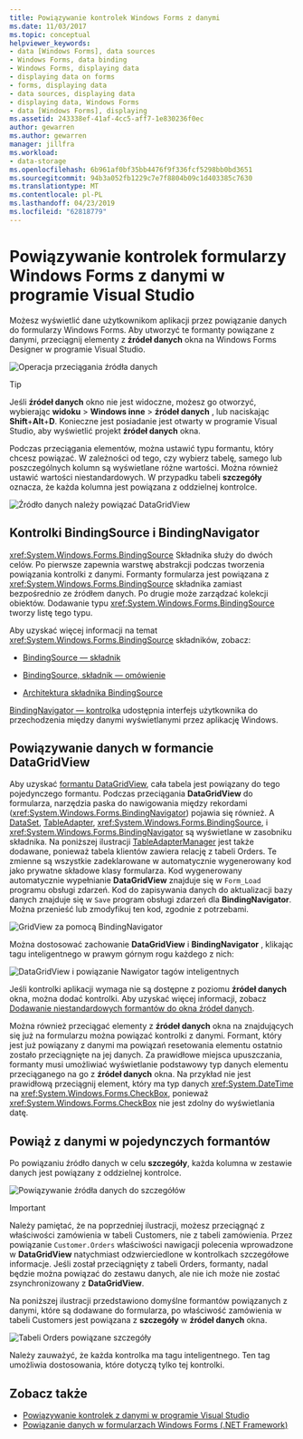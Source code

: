 ```yaml
---
title: Powiązywanie kontrolek Windows Forms z danymi
ms.date: 11/03/2017
ms.topic: conceptual
helpviewer_keywords:
- data [Windows Forms], data sources
- Windows Forms, data binding
- Windows Forms, displaying data
- displaying data on forms
- forms, displaying data
- data sources, displaying data
- displaying data, Windows Forms
- data [Windows Forms], displaying
ms.assetid: 243338ef-41af-4cc5-aff7-1e830236f0ec
author: gewarren
ms.author: gewarren
manager: jillfra
ms.workload:
- data-storage
ms.openlocfilehash: 6b961af0bf35bb4476f9f336fcf5298bb0bd3651
ms.sourcegitcommit: 94b3a052fb1229c7e7f8804b09c1d403385c7630
ms.translationtype: MT
ms.contentlocale: pl-PL
ms.lasthandoff: 04/23/2019
ms.locfileid: "62818779"
---
```

# <a name="bind-windows-forms-controls-to-data-in-visual-studio"></a>Powiązywanie kontrolek formularzy Windows Forms z danymi w programie Visual Studio

Możesz wyświetlić dane użytkownikom aplikacji przez powiązanie danych do formularzy Windows Forms. Aby utworzyć te formanty powiązane z danymi, przeciągnij elementy z **źródeł danych** okna na Windows Forms Designer w programie Visual Studio.

![Operacja przeciągania źródła danych](../data-tools/media/raddata-data-source-drag-operation.png)

> [!TIP]
> Jeśli **źródeł danych** okno nie jest widoczne, możesz go otworzyć, wybierając **widoku** > **Windows inne** > **źródeł danych** , lub naciskając **Shift**+**Alt**+**D**. Konieczne jest posiadanie jest otwarty w programie Visual Studio, aby wyświetlić projekt **źródeł danych** okna.

Podczas przeciągania elementów, można ustawić typu formantu, który chcesz powiązać. W zależności od tego, czy wybierz tabelę, samego lub poszczególnych kolumn są wyświetlane różne wartości.  Można również ustawić wartości niestandardowych. W przypadku tabeli **szczegóły** oznacza, że każda kolumna jest powiązana z oddzielnej kontrolce.

![Źródło danych należy powiązać DataGridView](../data-tools/media/raddata-bind-data-source-to-datagridview.png)

## <a name="bindingsource-and-bindingnavigator-controls"></a>Kontrolki BindingSource i BindingNavigator

<xref:System.Windows.Forms.BindingSource> Składnika służy do dwóch celów. Po pierwsze zapewnia warstwę abstrakcji podczas tworzenia powiązania kontrolki z danymi. Formanty formularza jest powiązana z <xref:System.Windows.Forms.BindingSource> składnika zamiast bezpośrednio ze źródłem danych. Po drugie może zarządzać kolekcji obiektów. Dodawanie typu <xref:System.Windows.Forms.BindingSource> tworzy listę tego typu.

Aby uzyskać więcej informacji na temat <xref:System.Windows.Forms.BindingSource> składników, zobacz:

- [BindingSource — składnik](/dotnet/framework/winforms/controls/bindingsource-component)

- [BindingSource, składnik — omówienie](/dotnet/framework/winforms/controls/bindingsource-component-overview)

- [Architektura składnika BindingSource](/dotnet/framework/winforms/controls/bindingsource-component-architecture)

[BindingNavigator — kontrolka](/dotnet/framework/winforms/controls/bindingnavigator-control-windows-forms) udostępnia interfejs użytkownika do przechodzenia między danymi wyświetlanymi przez aplikację Windows.

## <a name="bind-to-data-in-a-datagridview-control"></a>Powiązywanie danych w formancie DataGridView

Aby uzyskać [formantu DataGridView](/dotnet/framework/winforms/controls/datagridview-control-overview-windows-forms), cała tabela jest powiązany do tego pojedynczego formantu. Podczas przeciągania **DataGridView** do formularza, narzędzia paska do nawigowania między rekordami (<xref:System.Windows.Forms.BindingNavigator>) pojawia się również. A [DataSet](../data-tools/dataset-tools-in-visual-studio.md), [TableAdapter](../data-tools/create-and-configure-tableadapters.md), <xref:System.Windows.Forms.BindingSource>, i <xref:System.Windows.Forms.BindingNavigator> są wyświetlane w zasobniku składnika. Na poniższej ilustracji [TableAdapterManager](https://msdn.microsoft.com/library/bb384426.aspx) jest także dodawane, ponieważ tabela klientów zawiera relację z tabeli Orders. Te zmienne są wszystkie zadeklarowane w automatycznie wygenerowany kod jako prywatne składowe klasy formularza. Kod wygenerowany automatycznie wypełnianie **DataGridView** znajduje się w `Form_Load` programu obsługi zdarzeń. Kod do zapisywania danych do aktualizacji bazy danych znajduje się w `Save` program obsługi zdarzeń dla **BindingNavigator**. Można przenieść lub zmodyfikuj ten kod, zgodnie z potrzebami.

![GridView za pomocą BindingNavigator](../data-tools/media/raddata-gridview-with-bindingnavigator.png)

Można dostosować zachowanie **DataGridView** i **BindingNavigator** , klikając tagu inteligentnego w prawym górnym rogu każdego z nich:

![DataGridView i powiązanie Nawigator tagów inteligentnych](../data-tools/media/raddata-datagridview-and-binding-navigator-smart-tags.png)

Jeśli kontrolki aplikacji wymaga nie są dostępne z poziomu **źródeł danych** okna, można dodać kontrolki. Aby uzyskać więcej informacji, zobacz [Dodawanie niestandardowych formantów do okna źródeł danych](../data-tools/add-custom-controls-to-the-data-sources-window.md).

Można również przeciągać elementy z **źródeł danych** okna na znajdujących się już na formularzu można powiązać kontrolki z danymi. Formant, który jest już powiązany z danymi ma powiązań resetowania elementu ostatnio zostało przeciągnięte na jej danych. Za prawidłowe miejsca upuszczania, formanty musi umożliwiać wyświetlanie podstawowy typ danych elementu przeciąganego na go z **źródeł danych** okna. Na przykład nie jest prawidłową przeciągnij element, który ma typ danych <xref:System.DateTime> na <xref:System.Windows.Forms.CheckBox>, ponieważ <xref:System.Windows.Forms.CheckBox> nie jest zdolny do wyświetlania datę.

## <a name="bind-to-data-in-individual-controls"></a>Powiąż z danymi w pojedynczych formantów

Po powiązaniu źródło danych w celu **szczegóły**, każda kolumna w zestawie danych jest powiązany z oddzielnej kontrolce.

![Powiązywanie źródła danych do szczegółów](../data-tools/media/raddata-bind-data-source-to-details.png)

> [!IMPORTANT]
> Należy pamiętać, że na poprzedniej ilustracji, możesz przeciągnąć z właściwości zamówienia w tabeli Customers, nie z tabeli zamówienia. Przez powiązanie `Customer.Orders` właściwości nawigacji polecenia wprowadzone w **DataGridView** natychmiast odzwierciedlone w kontrolkach szczegółowe informacje. Jeśli został przeciągnięty z tabeli Orders, formanty, nadal będzie można powiązać do zestawu danych, ale nie ich może nie zostać zsynchronizowany z **DataGridView**.

Na poniższej ilustracji przedstawiono domyślne formantów powiązanych z danymi, które są dodawane do formularza, po właściwość zamówienia w tabeli Customers jest powiązana z **szczegóły** w **źródeł danych** okna.

![Tabeli Orders powiązane szczegóły](../data-tools/media/raddata-orders-table-bound-to-details.png)

Należy zauważyć, że każda kontrolka ma tagu inteligentnego. Ten tag umożliwia dostosowania, które dotyczą tylko tej kontrolki.

## <a name="see-also"></a>Zobacz także

- [Powiązywanie kontrolek z danymi w programie Visual Studio](../data-tools/bind-controls-to-data-in-visual-studio.md)
- [Powiązanie danych w formularzach Windows Forms (.NET Framework)](/dotnet/framework/winforms/windows-forms-data-binding)